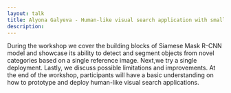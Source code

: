 ```yaml
---
layout: talk
title: Alyona Galyeva - Human-like visual search application with small data
description: 
---
```


During the workshop we cover the building blocks of Siamese Mask R-CNN model and showcase its ability to 
detect and segment objects from novel categories based on a single reference image. 
Next,we try a single deployment. Lastly, we discuss possible limitations and improvements. 
At the end of the workshop, participants will have a basic understanding on how to prototype and 
deploy human-like visual search applications. 

